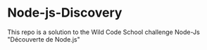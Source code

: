 # Node-js-Discovery

This repo is a solution to the Wild Code School challenge Node-Js "Découverte de Node.js"
